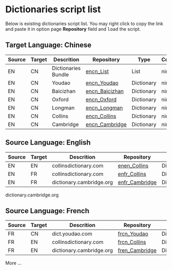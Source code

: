 # Dictionaries script list

Below is existing dictionaries script list. You may right click to copy the link and paste it in option page **Repository** field and <kbd>load</kbd> the script.

## Target Language: Chinese

|Source|Target|Descrition|Repository|Type|Contributor|
|---|---|---|---|---|---|
|EN|CN|Dictionaries Bundle|[encn_List](local/encn_List.js)|List|ninja33|
|EN|CN|Youdao|[encn_Youdao](local/encn_Youdao.js)|Dictionary|ninja33|
|EN|CN|Baicizhan|[encn_Baicizhan](local/encn_Baicizhan.js)|Dictionary|ninja33|
|EN|CN|Oxford|[encn_Oxford](local/encn_Oxford.js)|Dictionary|ninja33|
|EN|CN|Longman|[encn_Longman](local/encn_Longman.js)|Dictionary|ninja33|
|EN|CN|Collins|[encn_Collins](local/encn_Collinsn.js)|Dictionary|ninja33|
|EN|CN|Cambridge|[encn_Cambridge](local/encn_Cambridge.js)|Dictionary|ninja33|

## Source Language: English

|Source|Target|Descrition|Repository|Type|Contributor|
|---|---|---|---|---|---|
|EN|EN|collinsdictionary.com|[enen_Collins](https://rawgit.com/ninja33/ODH/master/dicts/enen_Collins.js)|Dictionary|ninja33|
|EN|FR|collinsdictionary.com|[enfr_Collins](https://rawgit.com/ninja33/ODH/master/dicts/enfr_Collins.js)|Dictionary|ninja33|
|EN|FR|dictionary.cambridge.org|[enfr_Cambridge](https://rawgit.com/ninja33/ODH/master/dicts/enfr_Cambridge.js)|Dictionary|ninja33|

dictionary.cambridge.org

## Source Language: French

|Source|Target|Descrition|Repository|Type|Contributor|
|---|---|---|---|---|---|
|FR|CN|dict.youdao.com|[frcn_Youdao](https://rawgit.com/ninja33/ODH/master/dicts/frcn_Youdao.js)|Dictionary|ninja33|
|FR|EN|collinsdictionary.com|[frcn_Collins](https://rawgit.com/ninja33/ODH/master/dicts/fren_Collins.js)|Dictionary|ninja33|
|FR|EN|dictionary.cambridge.org|[fren_Cambridge](https://rawgit.com/ninja33/ODH/master/dicts/fren_Cambridge.js)|Dictionary|ninja33|

More ...
